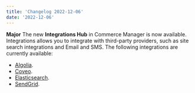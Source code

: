 ```yaml
---
title: 'Changelog 2022-12-06'
date: '2022-12-06'
---
```

**Major** The new **Integrations Hub** in Commerce Manager is now available. Integrations allows you to integrate with third-party providers, such as site search integrations and Email and SMS. The following integrations are currently available:

  - [Algolia](/docs/composer/integration-hub/site-search/algolia).
  - [Coveo](/docs/composer/integration-hub/site-search/coveo).
  - [Elasticsearch](/docs/composer/integration-hub/site-search/elasticsearch).
  - [SendGrid](/docs/composer/integration-hub/email-sms/sendgrid).
